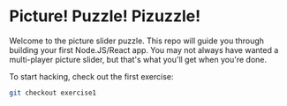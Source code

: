 # Picture! Puzzle! Pizuzzle!

Welcome to the picture slider puzzle. This repo will guide you through building
your first Node.JS/React app. You may not always have wanted a multi-player
picture slider, but that's what you'll get when you're done.

To start hacking, check out the first exercise:

```sh
git checkout exercise1
```

